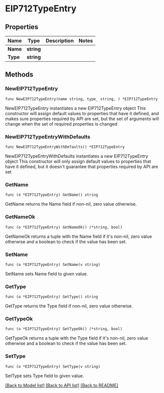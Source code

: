 # EIP712TypeEntry

## Properties

Name | Type | Description | Notes
------------ | ------------- | ------------- | -------------
**Name** | **string** |  | 
**Type** | **string** |  | 

## Methods

### NewEIP712TypeEntry

`func NewEIP712TypeEntry(name string, type_ string, ) *EIP712TypeEntry`

NewEIP712TypeEntry instantiates a new EIP712TypeEntry object
This constructor will assign default values to properties that have it defined,
and makes sure properties required by API are set, but the set of arguments
will change when the set of required properties is changed

### NewEIP712TypeEntryWithDefaults

`func NewEIP712TypeEntryWithDefaults() *EIP712TypeEntry`

NewEIP712TypeEntryWithDefaults instantiates a new EIP712TypeEntry object
This constructor will only assign default values to properties that have it defined,
but it doesn't guarantee that properties required by API are set

### GetName

`func (o *EIP712TypeEntry) GetName() string`

GetName returns the Name field if non-nil, zero value otherwise.

### GetNameOk

`func (o *EIP712TypeEntry) GetNameOk() (*string, bool)`

GetNameOk returns a tuple with the Name field if it's non-nil, zero value otherwise
and a boolean to check if the value has been set.

### SetName

`func (o *EIP712TypeEntry) SetName(v string)`

SetName sets Name field to given value.


### GetType

`func (o *EIP712TypeEntry) GetType() string`

GetType returns the Type field if non-nil, zero value otherwise.

### GetTypeOk

`func (o *EIP712TypeEntry) GetTypeOk() (*string, bool)`

GetTypeOk returns a tuple with the Type field if it's non-nil, zero value otherwise
and a boolean to check if the value has been set.

### SetType

`func (o *EIP712TypeEntry) SetType(v string)`

SetType sets Type field to given value.



[[Back to Model list]](../README.md#documentation-for-models) [[Back to API list]](../README.md#documentation-for-api-endpoints) [[Back to README]](../README.md)


